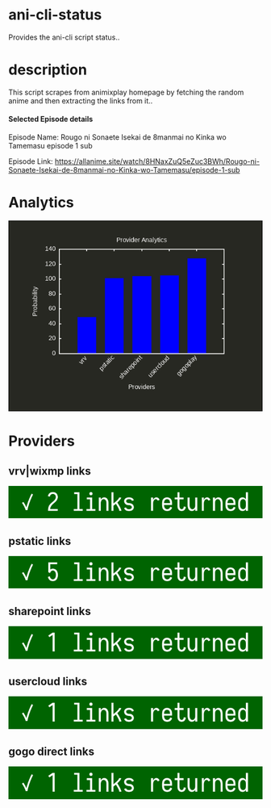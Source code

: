 # ani-cli-status
Provides the ani-cli script status..

# description
This script scrapes from animixplay homepage by fetching the random anime and then extracting the links from it..

#### Selected Episode details

Episode Name: Rougo ni Sonaete Isekai de 8manmai no Kinka wo Tamemasu episode 1 sub

Episode Link: https://allanime.site/watch/8HNaxZuQ5eZuc3BWh/Rougo-ni-Sonaete-Isekai-de-8manmai-no-Kinka-wo-Tamemasu/episode-1-sub
 
# Analytics

<img src="./analytics.png">

# Providers

##  vrv|wixmp links

<img src="./images/vrv.jpg">

##  pstatic links

<img src="./images/pstatic.jpg">

##  sharepoint links

<img src="./images/sharepoint.jpg">

##  usercloud links

<img src="./images/usercloud.jpg">

## gogo direct links

<img src="./images/gogoplay.jpg">
